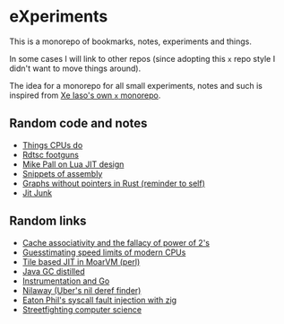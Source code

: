 # eXperiments

This is a monorepo of bookmarks, notes, experiments and things.

In some cases I will link to other repos (since adopting this `x`
repo style I didn't want to move things around).

The idea for a monorepo for all small experiments, notes and such
is inspired from [Xe Iaso's own `x` monorepo](https://github.com/Xe/x).

## Random code and notes

- [Things CPUs do](https://gist.github.com/jmpnz/ca2129d4d668f7e739a242884e04be23)
- [Rdtsc footguns](https://gist.github.com/jmpnz/a945d3581b97f134787b4d29cf617eb9)
- [Mike Pall on Lua JIT design](https://gist.github.com/jmpnz/fb8a1f2c9c0e70b4d2b0cc6cb5ddec25)
- [Snippets of assembly](https://github.com/jmpnz/snippets_of_asm)
- [Graphs without pointers in Rust (reminder to self)](https://github.com/jmpnz/flat_graphs)
- [Jit Junk](https://github.com/jmpnz/jit-explorations)

## Random links

- [Cache associativity and the fallacy of power of 2's](https://en.algorithmica.org/hpc/cpu-cache/associativity/)
- [Guesstimating speed limits of modern CPUs](https://travisdowns.github.io/blog/2019/06/11/speed-limits.html#ooo-table)
- [Tile based JIT in MoarVM (perl)](https://github.com/MoarVM/MoarVM/blob/fde6796f893c37ea52192efb07759367f6ce52cc/docs/jit/tiles.md)
- [Java GC distilled](https://mechanical-sympathy.blogspot.com/2013/07/java-garbage-collection-distilled.html)
- [Instrumentation and Go](https://wat.io/posts/instrumentation-and-go/)
- [Nilaway (Uber's nil deref finder)](https://wat.io/posts/instrumentation-and-go/)
- [Eaton Phil's syscall fault injection with zig](https://notes.eatonphil.com/2023-10-01-intercepting-and-modifying-linux-system-calls-with-ptrace.html)
- [Streetfighting computer science](https://nick-black.com/dankwiki/index.php/Book_list_for_streetfighting_computer_scientists)
